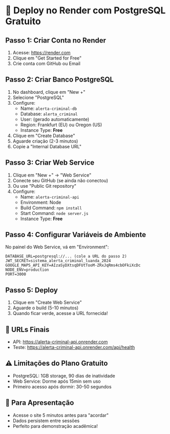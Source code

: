 # 🚀 Deploy no Render com PostgreSQL Gratuito

## Passo 1: Criar Conta no Render
1. Acesse: https://render.com
2. Clique em "Get Started for Free"
3. Crie conta com GitHub ou Email

## Passo 2: Criar Banco PostgreSQL
1. No dashboard, clique em "New +"
2. Selecione "PostgreSQL"
3. Configure:
   - Name: `alerta-criminal-db`
   - Database: `alerta_criminal`
   - User: (gerado automaticamente)
   - Region: Frankfurt (EU) ou Oregon (US)
   - Instance Type: **Free**
4. Clique em "Create Database"
5. Aguarde criação (2-3 minutos)
6. Copie a "Internal Database URL"

## Passo 3: Criar Web Service
1. Clique em "New +" → "Web Service"
2. Conecte seu GitHub (se ainda não conectou)
3. Ou use "Public Git repository"
4. Configure:
   - Name: `alerta-criminal-api`
   - Environment: Node
   - Build Command: `npm install`
   - Start Command: `node server.js`
   - Instance Type: **Free**

## Passo 4: Configurar Variáveis de Ambiente
No painel do Web Service, vá em "Environment":
```
DATABASE_URL=postgresql://... (cole a URL do passo 2)
JWT_SECRET=sistema_alerta_criminal_luanda_2024
GOOGLE_MAPS_API_KEY=AIzaSyDXtsqDFUtTooM-ZRxJqRms4cbOFkiXcDc
NODE_ENV=production
PORT=3000
```

## Passo 5: Deploy
1. Clique em "Create Web Service"
2. Aguarde o build (5-10 minutos)
3. Quando ficar verde, acesse a URL fornecida!

## 📱 URLs Finais
- API: https://alerta-criminal-api.onrender.com
- Teste: https://alerta-criminal-api.onrender.com/api/health

## ⚠️ Limitações do Plano Gratuito
- PostgreSQL: 1GB storage, 90 dias de inatividade
- Web Service: Dorme após 15min sem uso
- Primeiro acesso após dormir: 30-50 segundos

## 🎯 Para Apresentação
- Acesse o site 5 minutos antes para "acordar"
- Dados persistem entre sessões
- Perfeito para demonstração acadêmica! 